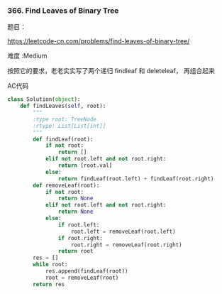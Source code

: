 ### 366.  Find Leaves of Binary Tree



题目： 

<https://leetcode-cn.com/problems/find-leaves-of-binary-tree/>



难度 :Medium



按照它的要求，老老实实写了两个递归 findleaf 和 deleteleaf， 再组合起来



AC代码

```python
class Solution(object):
    def findLeaves(self, root):
        """
        :type root: TreeNode
        :rtype: List[List[int]]
        """
        def findLeaf(root):
            if not root:
                return []
            elif not root.left and not root.right:
                return [root.val]
            else:
                return findLeaf(root.left) + findLeaf(root.right)
        def removeLeaf(root):
            if not root:
                return None
            elif not root.left and not root.right:
                return None
            else:
                if root.left:
                    root.left = removeLeaf(root.left)
                if root.right:
                    root.right = removeLeaf(root.right)
                return root
        res = []
        while root:
            res.append(findLeaf(root))
            root = removeLeaf(root)
        return res
```

